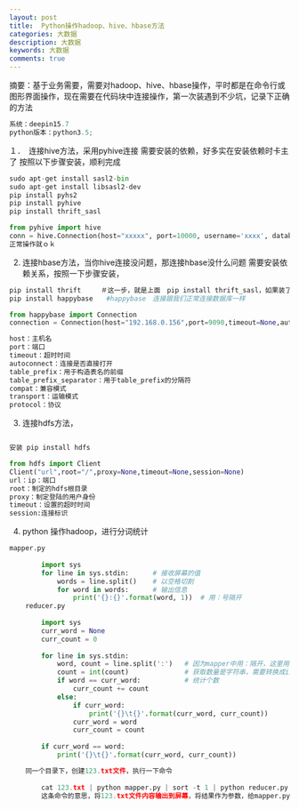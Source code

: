 ```yaml
---
layout: post
title:  Python操作hadoop、hive、hbase方法
categories: 大数据
description: 大数据
keywords: 大数据
comments: true
---
```


摘要：基于业务需要，需要对hadoop、hive、hbase操作，平时都是在命令行或图形界面操作，现在需要在代码块中连接操作，第一次装遇到不少坑，记录下正确的方法
   
```python
系统：deepin15.7
python版本：python3.5;
```

１．　连接hive方法，采用pyhive连接
    需要安装的依赖，好多实在安装依赖时卡主了
    按照以下步骤安装，顺利完成
    
```python
sudo apt-get install sasl2-bin
sudo apt-get install libsasl2-dev
pip install pyhs2
pip install pyhive
pip install thrift_sasl

from pyhive import hive
conn = hive.Connection(host="xxxxx", port=10000, username='xxxx', database='default')
正常操作就ｏｋ
```
    
 
   
2. 连接hbase方法，当你hive连接没问题，那连接hbase没什么问题
    需要安装依赖关系，按照一下步骤安装，　
    　
````python
pip install thrift　　　＃这一步，就是上面　pip install thrift_sasl，如果装了，就不用再装
pip install happybase　　#happybase　连接跟我们正常连接数据库一样

from happybase import Connection
connection = Connection(host="192.168.0.156",port=9090,timeout=None,autoconnect=True,table_prefix=None,table_prefix_separator=b'_',compat='0.98', transport='buffered',protocol='binary')

host：主机名
port：端口
timeout：超时时间
autoconnect：连接是否直接打开
table_prefix：用于构造表名的前缀
table_prefix_separator：用于table_prefix的分隔符
compat：兼容模式
transport：运输模式
protocol：协议
````  
            

3. 连接hdfs方法，  

```python

安装 pip install hdfs   

from hdfs import Client
Client("url",root="/",proxy=None,timeout=None,session=None)
url：ip：端口
root：制定的hdfs根目录
proxy：制定登陆的用户身份
timeout：设置的超时时间
session:连接标识
```
    
4. python 操作hadoop，进行分词统计　　

````python
mapper.py  
    
        import sys
        for line in sys.stdin:      # 接收屏幕的值
            words = line.split()    # 以空格切割
            for word in words:      # 输出信息
                print('{}:{}'.format(word, 1))  # 用：号隔开
    reducer.py  
        
        import sys
        curr_word = None
        curr_count = 0
        
        for line in sys.stdin:
            word, count = line.split(':')   # 因为mapper中用：隔开，这里用：分割
            count = int(count)              # 获取数量是字符串，需要转换成int
            if word == curr_word:           # 统计个数
                curr_count += count
            else:
                if curr_word:
                    print('{}\t{}'.format(curr_word, curr_count))
                curr_word = word
                curr_count = count
        
        if curr_word == word:
            print('{}\t{}'.format(curr_word, curr_count))

    同一个目录下，创建123.txt文件，执行一下命令　　
    
        cat 123.txt | python mapper.py | sort -t 1 | python reducer.py 
        这条命令的意思，将123.txt文件内容输出到屏幕，将结果作为参数，给mapper.py，输出的结果进行排序，间隔符１；将输出的结果再出作为参数给reducer.py
        
````
        
    